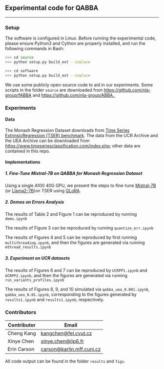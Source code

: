 ## Experimental code for QABBA
----------------------

### Setup
The software is configured in Linux. Before running the experimental code, please ensure Python3 and Cython are properly installed, and run the following commands in Bash:

```Bash
>>> cd source
>>> python setup.py build_ext --inplace
```

```Bash
>>> cd software
>>> python setup.py build_ext --inplace
```


We use some publicly open-source code to aid in our experiments. Some scripts in the folder `source` are downloaded from https://github.com/nla-group/fABBA and https://github.com/nla-group/ABBA. 



### Experiments

#### Data
The Monash Regression Dataset downloads from [Time Series ExtrinsicRegression (TSER) benchmark](http://tseregression.org/).
The data from the UCR Archive and the UEA Archive can be downloaded from https://www.timeseriesclassification.com/index.php; other data are contained in this repo.


#### Implementations

##### 1. Fine-Tune Mistral-7B on QABBA for Monash Regression Dataset

Using a single A100 40G GPU, we present the steps to fine-tune [Mistral-7B](https://huggingface.co/mistralai/Mistral-7B-v0.1) (or [Llama2-7B](https://huggingface.co/meta-llama/Llama-2-7b-hf))on TSER using [QLoRA](https://github.com/artidoro/qlora). 

##### 2. Demos on Errors Analysis

The results of Table 2 and Figure 1 can be reproduced by running ``demo.ipynb``

The results of Figure 3 can be reproduced by running ``quantize_err.ipynb``

The results of Figures 4 and 5 can be reproduced by first running ``multithreading.ipynb``, and then the figures are generated via running ``mthread_results.ipynb``



##### 3. Experiment on UCR datasets
The results of Figures 6 and 7 can be reproduced by ``UCRPP1.ipynb`` and ``UCRPP2.ipynb``, and then the figures are generated via running ``run_variants_profiles.ipynb``

The results of Figures 8, 9, and 10 simulated via ``qabba_uea_0.001.ipynb``, ``qabba_uea_0.01.ipynb``, corresponding to the figures generated by ``results1.ipynb`` and ``results1.ipynb``, respectively. 


### Contributors<a name="contributors"></a>

Contributor | Email
------------ | -------------
Cheng Kang | kangchen@fel.cvut.cz
Xinye Chen| xinye.chen@lip6.fr
Erin Carson | carson@karlin.mff.cuni.cz

All code output can be found in the folder ``results`` and ``figs``.





